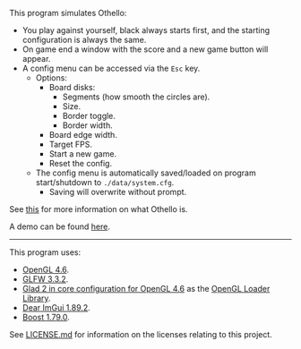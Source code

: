 This program simulates Othello:
- You play against yourself, black always starts first, and the starting configuration is always the same.
- On game end a window with the score and a new game button will appear.
- A config menu can be accessed via the `Esc` key.
    - Options:
        - Board disks:
            - Segments (how smooth the circles are).
            - Size.
            - Border toggle.
            - Border width.
        - Board edge width.
        - Target FPS.
        - Start a new game.
        - Reset the config.
    - The config menu is automatically saved/loaded on program start/shutdown to `./data/system.cfg`.
        - Saving will overwrite without prompt.

See [this](https://en.wikipedia.org/wiki/Reversi) for more information on what Othello is.

A demo can be found [here](https://youtu.be/P3qYu4ozxhI).

***

This program uses:
- [OpenGL 4.6](https://www.opengl.org/).
- [GLFW 3.3.2](https://www.glfw.org/).
- [Glad 2 in core configuration for OpenGL 4.6](https://github.com/Dav1dde/glad/tree/glad2) as the [OpenGL Loader Library](https://www.khronos.org/opengl/wiki/OpenGL_Loading_Library).
- [Dear ImGui 1.89.2](https://github.com/ocornut/imgui).
- [Boost 1.79.0](https://www.boost.org/).

See [LICENSE.md](LICENSE.md) for information on the licenses relating to this project.